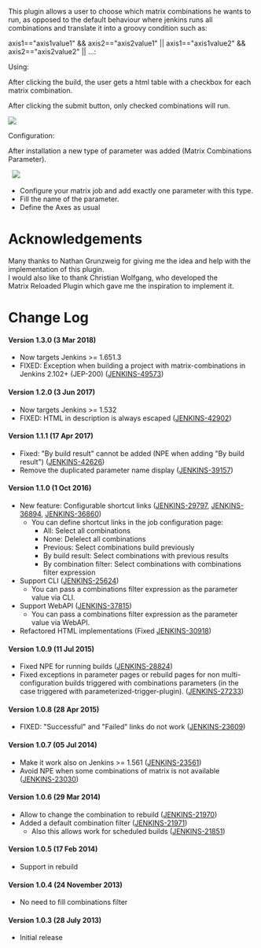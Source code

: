 This plugin allows a user to choose which matrix combinations he wants to run, as opposed to the default behaviour where jenkins runs all combinations and translate it into a groovy condition such as:

axis1=="axis1value1" && axis2=="axis2value1" || axis1=="axis1value2" && axis2=="axis2value2" || ...:

  
Using:

After clicking the build, the user gets a html table with a checkbox for each matrix combination.

After clicking the submit button, only checked combinations will run.

![](https://wiki.jenkins.io/download/attachments/69271855/MatrixJobConfig.png?version=1&modificationDate=1375012523000&api=v2)

Configuration:

After installation a new type of parameter was added (Matrix Combinations Parameter).

 
![](https://wiki.jenkins.io/download/attachments/69271855/MatrixPluginConfgJob.png?version=1&modificationDate=1375012524000&api=v2)

-   Configure your matrix job and add exactly one parameter with this type.
-   Fill the name of the parameter.
-   Define the Axes as usual

# **Acknowledgements**

Many thanks to Nathan Grunzweig for giving me the idea and help with the implementation of this plugin.  
I would also like to thank Christian Wolfgang, who developed the Matrix Reloaded Plugin which gave me the inspiration to implement it.

# Change Log

#### Version 1.3.0 (3 Mar 2018)

-   Now targets Jenkins \>= 1.651.3
-   FIXED: Exception when building a project with matrix-combinations in Jenkins 2.102+ (JEP-200) ([JENKINS-49573](https://issues.jenkins-ci.org/browse/JENKINS-49573))

#### Version 1.2.0 (3 Jun 2017)

-   Now targets Jenkins \>= 1.532
-   FIXED: HTML in description is always escaped ([JENKINS-42902](https://issues.jenkins-ci.org/browse/JENKINS-42902))

#### Version 1.1.1 (17 Apr 2017)

-   Fixed: "By build result" cannot be added (NPE when adding "By build result") ([JENKINS-42626](https://issues.jenkins-ci.org/browse/JENKINS-42626))
-   Remove the duplicated parameter name display ([JENKINS-39157](https://issues.jenkins-ci.org/browse/JENKINS-39157))

#### Version 1.1.0 (1 Oct 2016)

-   New feature: Configurable shortcut links ([JENKINS-29797](https://issues.jenkins-ci.org/browse/JENKINS-29797), [JENKINS-36894](https://issues.jenkins-ci.org/browse/JENKINS-36894), [JENKINS-36860](https://issues.jenkins-ci.org/browse/JENKINS-36860))
    -   You can define shortcut links in the job configuration page:
        -   All: Select all combinations
        -   None: Delelect all combinations
        -   Previous: Select combinations build previously
        -   By build result: Select combinations with previous results
        -   By combination filter: Select combinations with combinations filter expression
-   Support CLI ([JENKINS-25624](https://issues.jenkins-ci.org/browse/JENKINS-25624))
    -   You can pass a combinations filter expression as the parameter
        value via CLI.
-   Support WebAPI ([JENKINS-37815](https://issues.jenkins-ci.org/browse/JENKINS-37815))
    -   You can pass a combinations filter expression as the parameter value via WebAPI.
-   Refactored HTML implementations (Fixed [JENKINS-30918](https://issues.jenkins-ci.org/browse/JENKINS-30918))

#### Version 1.0.9 (11 Jul 2015)

-   Fixed NPE for running builds ([JENKINS-28824](https://issues.jenkins-ci.org/browse/JENKINS-28824))
-   Fixed exceptions in parameter pages or rebuild pages for non multi-configuration builds triggered with combinations parameters (in the case triggered with parameterized-trigger-plugin). ([JENKINS-27233](https://issues.jenkins-ci.org/browse/JENKINS-27233))

#### Version 1.0.8 (28 Apr 2015)

-   FIXED: "Successful" and "Failed" links do not work ([JENKINS-23609](https://issues.jenkins-ci.org/browse/JENKINS-23609))

#### Version 1.0.7 (05 Jul 2014)

-   Make it work also on Jenkins \>= 1.561 ([JENKINS-23561](https://issues.jenkins-ci.org/browse/JENKINS-23561))
-   Avoid NPE when some combinations of matrix is not available ([JENKINS-23030](https://issues.jenkins-ci.org/browse/JENKINS-23030))

#### Version 1.0.6 (29 Mar 2014)

-   Allow to change the combination to rebuild ([JENKINS-21970](https://issues.jenkins-ci.org/browse/JENKINS-21970))
-   Added a default combination filter ([JENKINS-21971](https://issues.jenkins-ci.org/browse/JENKINS-21971))
    -   Also this allows work for scheduled builds ([JENKINS-21851](https://issues.jenkins-ci.org/browse/JENKINS-21851))

#### Version 1.0.5 (17 Feb 2014)

-   Support in rebuild

#### Version 1.0.4 (24 November 2013)

-   No need to fill combinations filter

#### Version 1.0.3 (28 July 2013)

-   Initial release
